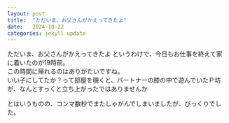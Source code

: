 ```yaml
---
layout: post
title:  "ただいま、お父さんがかえってきたよ"
date:   2024-10-22
categories: jekyll update
---
```


ただいま、お父さんがかえってきたよ
というわけで、今日もお仕事を終えて家に着いたのが19時前。<br>
この時間に帰れるのはありがたいですね。<br>
いい子にしてたか？って部屋を覗くと、パートナーの膝の中で遊んでいたＰ坊が、なんとすっくと立ち上がったではありませんか

とはいうものの、コンマ数秒でまたしゃがんでしまいましたが、びっくりでした。
